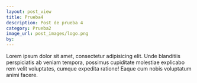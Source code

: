 ```yaml
---
layout: post_view
title: Prueba4
description: Post de prueba 4
category: Prueba2
image_url: post_images/logo.png
by:
---
```


Lorem ipsum dolor sit amet, consectetur adipisicing elit. Unde blanditiis perspiciatis ab veniam tempora, possimus cupiditate molestiae explicabo rem velit voluptates, cumque expedita ratione! Eaque cum nobis voluptatum animi facere.
